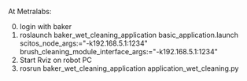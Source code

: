 At Metralabs:

0. login with baker
1. roslaunch baker_wet_cleaning_application basic_application.launch scitos_node_args:="-k192.168.5.1:1234" brush_cleaning_module_interface_args:="-k192.168.5.1:1234"
2. Start Rviz on robot PC
3. rosrun baker_wet_cleaning_application application_wet_cleaning.py
